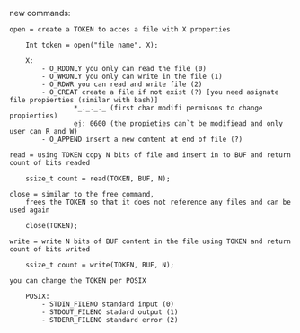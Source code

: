 new commands:

	open = create a TOKEN to acces a file with X properties

		Int token = open("file name", X);

		X:
			- O_RDONLY you only can read the file (0)
			- O_WRONLY you only can write in the file (1)
			- O_RDWR you can read and write file (2)
			- O_CREAT create a file if not exist (?) [you need asignate file propierties (similar with bash)]
					*_._._._ (first char modifi permisons to change propierties)
					ej: 0600 (the propieties can`t be modifiead and only user can R and W)
			- O_APPEND insert a new content at end of file (?)

	read = using TOKEN copy N bits of file and insert in to BUF and return count of bits readed

		ssize_t count = read(TOKEN, BUF, N);

	close = similar to the free command,
		frees the TOKEN so that it does not reference any files and can be used again

		close(TOKEN);

	write = write N bits of BUF content in the file using TOKEN and return count of bits writed

		ssize_t count = write(TOKEN, BUF, N);

	you can change the TOKEN per POSIX

		POSIX:
			- STDIN_FILENO standard input (0)
			- STDOUT_FILENO stadard output (1)
			- STDERR_FILENO standard error (2)

